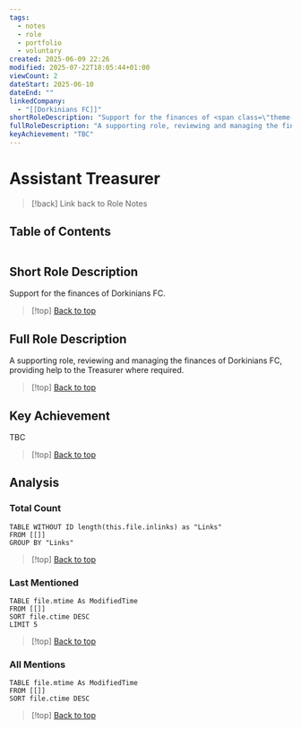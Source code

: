 ```yaml
---
tags:
  - notes
  - role
  - portfolio
  - voluntary
created: 2025-06-09 22:26
modified: 2025-07-22T18:05:44+01:00
viewCount: 2
dateStart: 2025-06-10
dateEnd: ""
linkedCompany:
  - "[[Dorkinians FC]]"
shortRoleDescription: "Support for the finances of <span class=\"theme-link\">Dorkinians FC</span>."
fullRoleDescription: "A supporting role, reviewing and managing the finances of <span class=\"theme-link\">Dorkinians FC</span>, providing help to the Treasurer where required."
keyAchievement: "TBC"
---
```


# Assistant Treasurer

> [!back] Link back to <span class="theme-link">Role Notes</span>

## Table of Contents
```table-of-contents
```

## Short Role Description

Support for the finances of <span class="theme-link">Dorkinians FC</span>.

>[!top] [Back to top](#Table%20of%20Contents)

## Full Role Description

A supporting role, reviewing and managing the finances of <span class="theme-link">Dorkinians FC</span>, providing help to the Treasurer where required.

>[!top] [Back to top](#Table%20of%20Contents)

## Key Achievement

TBC

>[!top] [Back to top](#Table%20of%20Contents)

## Analysis

### Total Count

```dataview
TABLE WITHOUT ID length(this.file.inlinks) as "Links"
FROM [[]]
GROUP BY "Links"
```

>[!top] [Back to top](#Table%20of%20Contents)

### Last Mentioned

```dataview
TABLE file.mtime As ModifiedTime
FROM [[]]
SORT file.ctime DESC
LIMIT 5
```

>[!top] [Back to top](#Table%20of%20Contents)

### All Mentions

```dataview
TABLE file.mtime As ModifiedTime
FROM [[]]
SORT file.ctime DESC
```

>[!top] [Back to top](#Table%20of%20Contents)